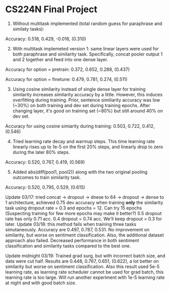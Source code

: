 # CS224N Final Project

1. Without multitask implemented (total random guess for paraphrase and similaty tasks):

Accuracy: 0.518, 0.429, -0.016, (0.310)

2. With multitask implemeted version 1: same linear layers were used for both paraphrase and similarity task. 
Specifically, concat pooler output 1 and 2 together and feed into one dense layer.

Accuracy for option = pretrain: 0.372, 0.652, 0.288, (0.437)

Accuracy for option = finetune: 0.479, 0.781, 0.274, (0.511)

3. Using cosine similarity instead of single dense layer for training similarity increases similarity accuracy by a little.
However, this induces overfitting during training. Prior, sentence similiarity accuracy was low (~30%) on both training
and dev set during training epochs. After changing layer, it's good on training set (~80%) but still around 40% on dev set.

Accuracy for using cosine simiarity during training: 0.503, 0.722, 0.412, (0.546)

4. Tried learning rate decay and warmup steps. This time learning rate linearly rises up to 1e-5 on the first 20% steps, and linearly
drop to zero during the later 80% steps.

Accuracy: 0.520, 0.767, 0.419, (0.569)

5. Added abs(diff(pool1, pool2)) along with the two original pooling outcomes to train similarity task.

Accuracy: 0.520, 0.795, 0.529, (0.615)

Update 03/17: tried concat -> dropout -> dnese to 64 -> dropout -> dense to 1 architecture, achieved 0.75
dev accuracy when training **only** the similarity task using dropout rate = 0.3 and epochs = 12. Can try 
15 epochs (Suspecting training for few more epochs may make it better?) 0.5 dropout rate has only 0.71 acc.
0.4 dropout = 0.74 acc. We'll keep dropout = 0.3 for later. Update 03/18: this method fails when training 
three tasks simutaneously. Accuracy are 0.497, 0.787, 0.531. No improvement on similarity, but worse on
sentiment classification. Also, the additional dataset approach also failed. Decreased performance in both
sentiment classification and similarity tasks compared to the best one. 

Update midnight 03/19: Trained grad surg, but with incorrect batch size, and data were cut half. Results are 0.448,
0.767, 0.651, (0.622), a lot better on similarity but worse on sentiment classification. Also this result used 5e-5
learning rate, as learning rate scheduler cannot be used for grad batch, this learning rate is too large. Will run another
experiment with 1e-5 learning rate at night and with good batch size.
